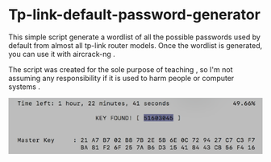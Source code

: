 # Tp-link-default-password-generator
This simple script generate a wordlist of all the possible passwords used by default from almost all tp-link router models. Once the wordlist is generated, you can use it with aircrack-ng .

The script was created for the sole purpose of teaching , so I'm not assuming any responsibility if it is used to harm people or computer systems .


![Preview](https://raw.githubusercontent.com/Sputkin/Tp-link-wp-gen/master/img/airc.png)
